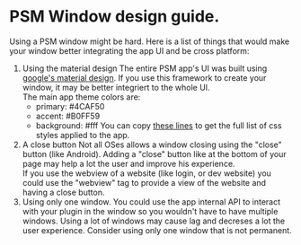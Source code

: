# PSM Window design guide.
Using a PSM window might be hard. Here is a list of things that would make your window better integrating the app UI and be cross platform:    
1. Using the material design
	The entire PSM app's UI was built using [google's material design](https://material.io/web). If you use this framework to create your window, it may be better integriert to the whole UI.   
	The main app theme colors are:    
	 - primary: #4CAF50
    - accent: #B0FF59
    - background: #fff
	You can copy [these lines](https://github.com/pmt-mcpe-fun/ServerManager/blob/master/assets/css/psm.css#L22-L34) to get the full list of css styles applied to the app.
2. A close button
	Not all OSes allows a window closing using the "close" button (like Android). Adding a "close" button like at the bottom of your page may help a lot the user and improve his experience.    
	If you use the webview of a website (like login, or dev website) you could use the "webview" tag to provide a view of the website and having a close button.    
3. Using only one window.
	You could use the app internal API to interact with your plugin in the window so you wouldn't have to have multiple windows. Using a lot of windows may cause lag and decreses a lot the user experience. Consider using only one window that is not permanent.